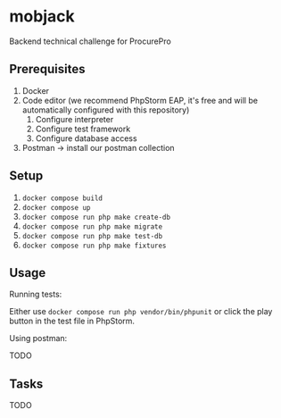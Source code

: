 # mobjack
Backend technical challenge for ProcurePro

## Prerequisites

1. Docker
2. Code editor (we recommend PhpStorm EAP, it's free and will be automatically configured with this repository)
   1. Configure interpreter
   2. Configure test framework
   3. Configure database access
3. Postman -> install our postman collection

## Setup

1. `docker compose build`
2. `docker compose up`
3. `docker compose run php make create-db`
4. `docker compose run php make migrate`
5. `docker compose run php make test-db`
6. `docker compose run php make fixtures`

## Usage

Running tests:

Either use `docker compose run php vendor/bin/phpunit` or click the play button in the test file in PhpStorm.

Using postman:

TODO

## Tasks

TODO
